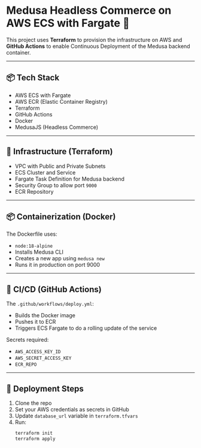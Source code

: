 # Medusa Headless Commerce on AWS ECS with Fargate 🚀

This project uses **Terraform** to provision the infrastructure on AWS and **GitHub Actions** to enable Continuous Deployment of the Medusa backend container.

---

## 📦 Tech Stack
- AWS ECS with Fargate
- AWS ECR (Elastic Container Registry)
- Terraform
- GitHub Actions
- Docker
- MedusaJS (Headless Commerce)

---

## 🧱 Infrastructure (Terraform)
- VPC with Public and Private Subnets
- ECS Cluster and Service
- Fargate Task Definition for Medusa backend
- Security Group to allow port `9000`
- ECR Repository

---

## 📦 Containerization (Docker)
The Dockerfile uses:
- `node:18-alpine`
- Installs Medusa CLI
- Creates a new app using `medusa new`
- Runs it in production on port 9000

---

## 🔁 CI/CD (GitHub Actions)
The `.github/workflows/deploy.yml`:
- Builds the Docker image
- Pushes it to ECR
- Triggers ECS Fargate to do a rolling update of the service

Secrets required:
- `AWS_ACCESS_KEY_ID`
- `AWS_SECRET_ACCESS_KEY`
- `ECR_REPO`

---

## 🚀 Deployment Steps

1. Clone the repo
2. Set your AWS credentials as secrets in GitHub
3. Update `database_url` variable in `terraform.tfvars`
4. Run:
   ```bash
   terraform init
   terraform apply
